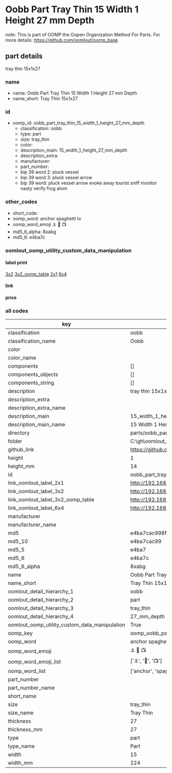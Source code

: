 # Oobb Part Tray Thin 15 Width 1 Height 27 mm Depth  

note: This is part of OOMP the Oopen Organization Method For Parts. For more details: https://github.com/oomlout/oomp_base

##  part details
  



tray thin 15x1x27



### name
* name: Oobb Part Tray Thin 15 Width 1 Height 27 mm Depth
* name_short: Tray Thin 15x1x27 
### id
* oomp_id: oobb_part_tray_thin_15_width_1_height_27_mm_depth
  * classification: oobb
  * type: part
  * size: tray_thin
  * color: 
  * description_main: 15_width_1_height_27_mm_depth
  * description_extra: 
  * manufacturer: 
  * part_number: 
  * bip 39 word 2: pluck vessel
  * bip 39 word 3: pluck vessel arrow
  * bip 39 word: pluck vessel arrow evoke away tourist sniff monitor nasty verify frog atom

### other_codes
* short_code: 
* oomp_word: anchor spaghetti tv
* oomp_word_emoji :anchor: :spaghetti: :tv:
* md5_6_alpha: 8xabg
* md5_6: e4ba7c






### oomlout_oomp_utility_custom_data_manipulation
#### label print
[3x2](http://192.168.1.245:1112/?label=oomp%208xabg)
[3x2_oomp_table](http://192.168.1.108:1112/?label=oomp%208xabg)
[2x1](http://192.168.1.242:1112/?label=oomp%208xabg)
[6x4](http://192.168.1.55:1112/?label=oomp%208xabg)    

#### link

                              

#### price







### all codes 
| key | value |  
| --- | --- |  
| classification | oobb |  
| classification_name | Oobb |  
| color |  |  
| color_name |  |  
| components | [] |  
| components_objects | [] |  
| components_string | [] |  
| description | tray thin 15x1x27 |  
| description_extra |  |  
| description_extra_name |  |  
| description_main | 15_width_1_height_27_mm_depth |  
| description_main_name | 15 Width 1 Height 27 mm Depth |  
| directory | parts/oobb_part_tray_thin_15_width_1_height_27_mm_depth |  
| folder | C:\gh\oomlout_oobb_version_4_generated_parts\things\oobb_part_tray_thin_15_width_1_height_27_mm_depth |  
| github_link | https://github.com/oomlout/oomlout_oomp_part_src/tree/main/parts/oobb_part_tray_thin_15_width_1_height_27_mm_depth |  
| height | 1 |  
| height_mm | 14 |  
| id | oobb_part_tray_thin_15_width_1_height_27_mm_depth |  
| link_oomlout_label_2x1 | http://192.168.1.242:1112/?label=oomp%208xabg |  
| link_oomlout_label_3x2 | http://192.168.1.245:1112/?label=oomp%208xabg |  
| link_oomlout_label_3x2_oomp_table | http://192.168.1.108:1112/?label=oomp%208xabg |  
| link_oomlout_label_6x4 | http://192.168.1.55:1112/?label=oomp%208xabg |  
| manufacturer |  |  
| manufacturer_name |  |  
| md5 | e4ba7cac998f19af978834e0197cc535 |  
| md5_10 | e4ba7cac99 |  
| md5_5 | e4ba7 |  
| md5_6 | e4ba7c |  
| md5_6_alpha | 8xabg |  
| name | Oobb Part Tray Thin 15 Width 1 Height 27 mm Depth |  
| name_short | Tray Thin 15x1x27  |  
| oomlout_detail_hierarchy_1 | oobb |  
| oomlout_detail_hierarchy_2 | part |  
| oomlout_detail_hierarchy_3 | tray_thin |  
| oomlout_detail_hierarchy_4 | 27_mm_depth |  
| oomlout_oomp_utility_custom_data_manipulation | True |  
| oomp_key | oomp_oobb_part_tray_thin_15_width_1_height_27_mm_depth |  
| oomp_word | anchor spaghetti tv |  
| oomp_word_emoji | :anchor: :spaghetti: :tv: |  
| oomp_word_emoji_list | [':anchor:', ':spaghetti:', ':tv:'] |  
| oomp_word_list | ['anchor', 'spaghetti', 'tv'] |  
| part_number |  |  
| part_number_name |  |  
| short_name |  |  
| size | tray_thin |  
| size_name | Tray Thin |  
| thickness | 27 |  
| thickness_mm | 27 |  
| type | part |  
| type_name | Part |  
| width | 15 |  
| width_mm | 224 |  
